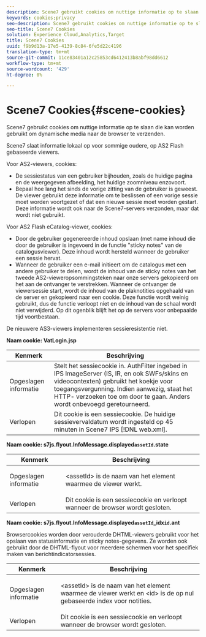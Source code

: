 ```yaml
---
description: Scene7 gebruikt cookies om nuttige informatie op te slaan die kan worden gebruikt om dynamische media naar de browser te verzenden.
keywords: cookies;privacy
seo-description: Scene7 gebruikt cookies om nuttige informatie op te slaan die kan worden gebruikt om dynamische media naar de browser te verzenden.
seo-title: Scene7 Cookies
solution: Experience Cloud,Analytics,Target
title: Scene7 Cookies
uuid: f9b9d13a-17e5-4139-8c84-6fe5d22c4196
translation-type: tm+mt
source-git-commit: 11ce83401a12c25853cd6412413b8abf98dd6612
workflow-type: tm+mt
source-wordcount: '429'
ht-degree: 0%

---
```



# Scene7 Cookies{#scene-cookies}

Scene7 gebruikt cookies om nuttige informatie op te slaan die kan worden gebruikt om dynamische media naar de browser te verzenden.

Scene7 slaat informatie lokaal op voor sommige oudere, op AS2 Flash gebaseerde viewers.

Voor AS2-viewers, cookies:

* De sessiestatus van een gebruiker bijhouden, zoals de huidige pagina en de weergegeven afbeelding, het huidige zoomniveau enzovoort.
* Bepaal hoe lang het sinds de vorige zitting van de gebruiker is geweest. De viewer gebruikt deze informatie om te beslissen of een vorige sessie moet worden voortgezet of dat een nieuwe sessie moet worden gestart. Deze informatie wordt ook naar de Scene7-servers verzonden, maar dat wordt niet gebruikt.

Voor AS2 Flash eCatalog-viewer, cookies:

* Door de gebruiker gegenereerde inhoud opslaan (met name inhoud die door de gebruiker is ingevoerd in de functie &quot;sticky notes&quot; van de catalogusviewer). Deze inhoud wordt hersteld wanneer de gebruiker een sessie hervat.
* Wanneer de gebruiker een e-mail initieert om de catalogus met een andere gebruiker te delen, wordt de inhoud van de sticky notes van het tweede AS2-vieweropsommingsteken naar onze servers gekopieerd om het aan de ontvanger te verstrekken. Wanneer de ontvanger de viewersessie start, wordt de inhoud van de plaknotities opgehaald van de server en gekopieerd naar een cookie. Deze functie wordt weinig gebruikt, dus de functie verloopt niet en de inhoud van de schaal wordt niet verwijderd. Op dit ogenblik blijft het op de servers voor onbepaalde tijd voortbestaan.

De nieuwere AS3-viewers implementeren sessieresistentie niet.

**Naam cookie: VatLogin.jsp**

| Kenmerk | Beschrijving |
|---|---|
| Opgeslagen informatie | Stelt het sessiecookie in. AuthFilter ingebed in IPS ImageServer (IS, IR, en ook SWFs/skins en videocontexten) gebruikt het koekje voor toegangsvergunning. Indien aanwezig, staat het HTTP- verzoeken toe om door te gaan. Anders wordt onbevoegd geretourneerd. |
| Verlopen | Dit cookie is een sessiecookie. De huidige sessievervaldatum wordt ingesteld op 45 minuten in Scene7 IPS [!DNL web.xml]. |

**Naam cookie: s7js.flyout.InfoMessage.displayed`assetId`.state**

<table id="table_6835D64C5D464A049F576621F2BE3FAD"> 
 <thead> 
  <tr> 
   <th colname="col1" class="entry"> Kenmerk </th> 
   <th colname="col2" class="entry"> Beschrijving </th> 
  </tr> 
 </thead>
 <tbody> 
  <tr> 
   <td colname="col1"> Opgeslagen informatie </td> 
   <td colname="col2"> <p>&lt;assetId&gt; is de naam van het element waarmee de viewer werkt. </p> </td> 
  </tr> 
  <tr> 
   <td colname="col1"> Verlopen </td> 
   <td colname="col2"> Dit cookie is een sessiecookie en verloopt wanneer de browser wordt gesloten. </td> 
  </tr> 
 </tbody> 
</table>

**Naam cookie: s7js.flyout.InfoMessage.displayed`assetId`_idx`id`.ant**

Browsercookies worden door verouderde DHTML-viewers gebruikt voor het opslaan van statusinformatie en sticky notes-gegevens. Ze worden ook gebruikt door de DHTML-flyout voor meerdere schermen voor het specifiek maken van berichtindicatorsessies.

<table id="table_8F6CC83D32D54BEE99884318AD126C98"> 
 <thead> 
  <tr> 
   <th colname="col1" class="entry"> Kenmerk </th> 
   <th colname="col2" class="entry"> Beschrijving </th> 
  </tr> 
 </thead>
 <tbody> 
  <tr> 
   <td colname="col1"> Opgeslagen informatie </td> 
   <td colname="col2"> <p> </p> <p> &lt;assetId&gt; is de naam van het element waarmee de viewer werkt en &lt;id&gt; is de op nul gebaseerde index voor notities. </p> </td> 
  </tr> 
  <tr> 
   <td colname="col1"> Verlopen </td> 
   <td colname="col2"> Dit cookie is een sessiecookie en verloopt wanneer de browser wordt gesloten. </td> 
  </tr> 
 </tbody> 
</table>

